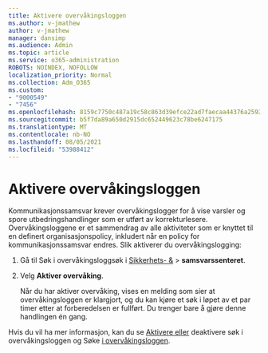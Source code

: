 ```yaml
---
title: Aktivere overvåkingsloggen
ms.author: v-jmathew
author: v-jmathew
manager: dansimp
ms.audience: Admin
ms.topic: article
ms.service: o365-administration
ROBOTS: NOINDEX, NOFOLLOW
localization_priority: Normal
ms.collection: Adm_O365
ms.custom:
- "9000549"
- "7456"
ms.openlocfilehash: 8159c7750c487a19c58c863d39efce22ad7faecaa44376a2592eb9d3ff6d233a
ms.sourcegitcommit: b5f7da89a650d2915dc652449623c78be6247175
ms.translationtype: MT
ms.contentlocale: nb-NO
ms.lasthandoff: 08/05/2021
ms.locfileid: "53988412"
---
```

# <a name="enable-the-audit-log"></a>Aktivere overvåkingsloggen

Kommunikasjonssamsvar krever overvåkingslogger for å vise varsler og spore utbedringshandlinger som er utført av korrekturlesere. Overvåkingsloggene er et sammendrag av alle aktiviteter som er knyttet til en definert organisasjonspolicy, inkludert når en policy for kommunikasjonssamsvar endres. Slik aktiverer du overvåkingslogging:

1. Gå til Søk i overvåkingsloggsøk i [Sikkerhets- &](https://go.microsoft.com/fwlink/?linkid=2101341)   >  **samsvarssenteret**.
2. Velg **Aktiver overvåking**.

    Når du har aktiver overvåking, vises en melding som sier at overvåkingsloggen er klargjort, og du kan kjøre et søk i løpet av et par timer etter at forberedelsen er fullført. Du trenger bare å gjøre denne handlingen én gang.

Hvis du vil ha mer informasjon, kan du se [Aktivere eller](https://go.microsoft.com/fwlink/?linkid=2129077) deaktivere søk i overvåkingsloggen og Søke [i overvåkingsloggen](https://go.microsoft.com/fwlink/?linkid=2123729).
